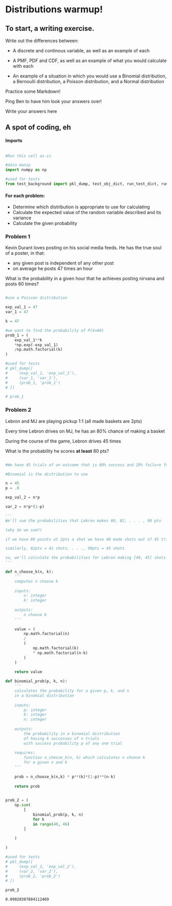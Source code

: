 # Distributions warmup!

## To start, a writing exercise.

Write out the differences between:

- A discrete and continous variable, as well as an example of each

- A PMF, PDF and CDF, as well as an example of what you would calculate with each

- An example of a situation in which you would use a Binomial distribution, a Bernoulli distribution, a Poisson distribution, and a Normal distribution

Practice some Markdown!

Ping Ben to have him look your answers over!

Write your answers here






## A spot of coding, eh
#### Imports


```python

#Run this cell as-is

#data manip
import numpy as np

#used for tests
from test_background import pkl_dump, test_obj_dict, run_test_dict, run_test 
```

#### For each problem:

- Determine which distribution is appropriate to use for calculating
- Calculate the expected value of the random variable described and its variance
- Calculate the given probability

### Problem 1

Kevin Durant loves posting on his social media feeds.  He has the true soul of a poster, in that:

- any given post is independent of any other post
- on average he posts 47 times an hour

What is the probability in a given hour that he achieves posting nirvana and posts 60 times?


```python

#use a Poisson distribution

exp_val_1 = 47
var_1 = 47

k = 47

#we want to find the probability of P(X=60)
prob_1 = (
    exp_val_1**k
    *np.exp(-exp_val_1)
    /np.math.factorial(k)
)

#used for tests
# pkl_dump([
#     (exp_val_1, 'exp_val_1'),
#     (var_1, 'var_1'),
#     (prob_1, 'prob_1')
# ])

# prob_1
```

### Problem 2

Lebron and MJ are playing pickup 1:1 (all made baskets are 2pts)

Every time Lebron drives on MJ, he has an 80% chance of making a basket

During the course of the game, Lebron drives 45 times

What is the probability he scores **at least** 80 pts?


```python

#We have 45 trials of an outcome that is 80% success and 20% failure for each trial

#Binomial is the distribution to use

n = 45
p = .8

exp_val_2 = n*p

var_2 = n*p*(1-p)

'''
We'll sum the probabilities that Lebron makes 80, 82, . . . , 90 pts

(why do we sum?)

if we have 80 points at 2pts a shot we have 40 made shots out of 45 trials

similarly, 82pts = 41 shots, . . ., 90pts = 45 shots

so, we'll calculate the probabilities for Lebron making [40, 45] shots and sum em
'''

def n_choose_k(n, k):
    '''
    computes n choose k
    
    inputs: 
        n: integer
        k: integer
        
    outputs:
        n choose k
    '''
    
    value = (
        np.math.factorial(n)
        / 
        (
            np.math.factorial(k)
            * np.math.factorial(n-k)
        )
    )
    
    return value

def binomial_prob(p, k, n):
    '''
    calculates the probability for a given p, k, and n
    in a binomial distribution 
    
    inputs:
        p: integer
        k: integer
        n: integer
        
    outputs:
        the probability in a binomial distribution
        of having k successes of n trials
        with success probability p of any one trial
        
    requires:
        function n_choose_k(n, k) which calculates n choose k 
        for a given n and k
    '''
    
    prob = n_choose_k(n,k) * p**(k)*(1-p)**(n-k)
    
    return prob
    

prob_2 = (
    np.sum(
        [
            binomial_prob(p, k, n)
            for k
            in range(40, 46)
        ]
    
    )

)

#used for tests
# pkl_dump([
#     (exp_val_2, 'exp_val_2'),
#     (var_2, 'var_2'),
#     (prob_2, 'prob_2')
# ])

prob_2
```




    0.09020387884112469


